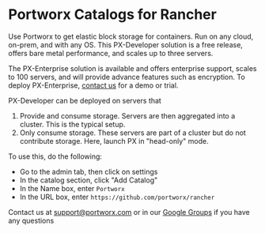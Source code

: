 # Portworx Catalogs for Rancher

Use Portworx to get elastic block storage for containers. Run on any cloud, on-prem, and with any OS. This PX-Developer solution is a free release, offers bare metal performance, and scales up to three servers. 

The PX-Enterprise solution is available and offers enterprise support, scales to 100 servers, and will provide advance features such as encryption. To deploy PX-Enterprise, [contact us](info@portworx.com) for a demo or trial. 

PX-Developer can be deployed on servers that
 1. Provide and consume storage. Servers are then aggregated into a cluster. This is the typical setup.
 2. Only consume storage. These servers are part of a cluster  but  do not contribute storage. Here, launch PX in "head-only" mode.

To use this, do the following:
* Go to the admin tab, then click on settings
* In the catalog section, click "Add Catalog"
* In the Name box, enter `Portworx`
* In the URL box, enter `https://github.com/portworx/rancher`

Contact us at support@portworx.com or in our [Google Groups](https://groups.google.com/forum/#!forum/portworx) if you have any questions 

